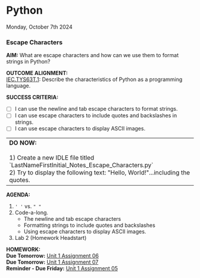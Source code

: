# Python
Monday, October 7th 2024

### Escape Characters

**AIM:** What are escape characters and how can we use them to format strings in Python?

**OUTCOME ALIGNMENT:**
<br><ins>IEC.TYS63T.1</ins>: Describe the characteristics of Python as a programming language.

**SUCCESS CRITERIA:**
- [ ] I can use the newline and tab escape characters to format strings.
- [ ] I can use escape characters to include quotes and backslashes in strings.
- [ ] I can use escape characters to display ASCII images.

<table>
  <tr>
    <td><b>DO NOW:</b><br><br>
    1) Create a new IDLE file titled `LastNameFirstInitial_Notes_Escape_Characters.py`<br>
    2) Try to display the following text: "Hello, World!"...including the quotes.
  </tr>
</table>

**AGENDA:**
1. `' '` vs. `" "`
2. Code-a-long.
     * The newline and tab escape characters
     * Formatting strings to include quotes and backslashes
     * Using escape characters to display ASCII images.
3. Lab 2 (Homework Headstart)

**HOMEWORK:**<br> 
**Due Tomorrow:** [Unit 1 Assignment 06](https://github.com/MrJSwotinsky/Python/blob/main/Unit_1_Revisiting_Python_Programming_Fundamentals/Daily_Assignments/06_Due_Tue_Oct_8_U1_CP1_Reflection.md)<br>
**Due Tomorrow:** [Unit 1 Assignment 07](https://github.com/MrJSwotinsky/Python/blob/main/Unit_1_Revisiting_Python_Programming_Fundamentals/Daily_Assignments/07_Due_Tue_Oct_8_Lab_2_Escape_Characters.md)<br>
**Reminder - Due Friday:** [Unit 1 Assignment 05](https://github.com/MrJSwotinsky/Python/blob/main/Unit_1_Revisiting_Python_Programming_Fundamentals/Daily_Assignments/05_Due_Fri_Oct_11_Unit_0_Exam_Reflection.md)
